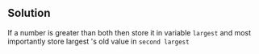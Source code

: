 ## Solution

If a number is greater than both then store it in variable `largest` and most importantly store largest 's old value in `second largest`
